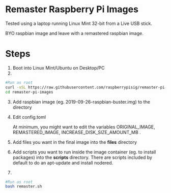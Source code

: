 # Remaster Raspberry Pi Images

Tested using a laptop running Linux Mint 32-bit from a Live USB stick.

BYO raspbian image and leave with a remastered raspbian image.

# Steps

1. Boot into Linux Mint/Ubuntu on Desktop/PC
2.

```sh
#Run as root
curl -sSL https://raw.githubusercontent.com/raspberrypisig/remaster-pi-images/master/get.sh | bash -
cd remaster-pi-images
```
3. Add raspbian image (eg. 2019-09-26-raspbian-buster.img) to the directory
4. Edit config.toml
   
   At minimum, you might want to edit the variables ORIGINAL_IMAGE, REMASTERED_IMAGE, INCREASE_DISK_SIZE_AMOUNT_MB .
5. Add files you want in the final image into the **files** directory
6. Add scripts you want to run inside the image container (eg. to install packages) into the **scripts** directory. There are scripts
   included by default to do an apt-update and install nodered.
7. 
```sh
#Run as root
bash remaster.sh
```
